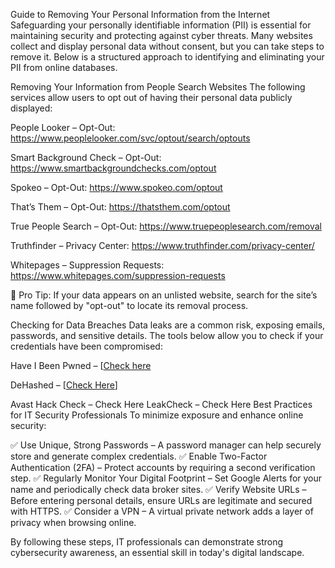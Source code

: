 Guide to Removing Your Personal Information from the Internet
Safeguarding your personally identifiable information (PII) is essential for maintaining security and protecting against cyber threats. Many websites collect and display personal data without consent, but you can take steps to remove it. Below is a structured approach to identifying and eliminating your PII from online databases.

Removing Your Information from People Search Websites
The following services allow users to opt out of having their personal data publicly displayed:

People Looker – Opt-Out: https://www.peoplelooker.com/svc/optout/search/optouts

Smart Background Check – Opt-Out: https://www.smartbackgroundchecks.com/optout

Spokeo – Opt-Out: https://www.spokeo.com/optout

That’s Them – Opt-Out: https://thatsthem.com/optout

True People Search – Opt-Out: https://www.truepeoplesearch.com/removal

Truthfinder – Privacy Center: https://www.truthfinder.com/privacy-center/

Whitepages – Suppression Requests: https://www.whitepages.com/suppression-requests

🔹 Pro Tip: If your data appears on an unlisted website, search for the site’s name followed by "opt-out" to locate its removal process.

Checking for Data Breaches
Data leaks are a common risk, exposing emails, passwords, and sensitive details. The tools below allow you to check if your credentials have been compromised:

Have I Been Pwned – [[Check here](https://haveibeenpwned.com/)

DeHashed – [[Check Here](https://dehashed.com/)]

Avast Hack Check – Check Here
LeakCheck – Check Here
Best Practices for IT Security Professionals
To minimize exposure and enhance online security:

✅ Use Unique, Strong Passwords – A password manager can help securely store and generate complex credentials.
✅ Enable Two-Factor Authentication (2FA) – Protect accounts by requiring a second verification step.
✅ Regularly Monitor Your Digital Footprint – Set Google Alerts for your name and periodically check data broker sites.
✅ Verify Website URLs – Before entering personal details, ensure URLs are legitimate and secured with HTTPS.
✅ Consider a VPN – A virtual private network adds a layer of privacy when browsing online.

By following these steps, IT professionals can demonstrate strong cybersecurity awareness, an essential skill in today's digital landscape.
